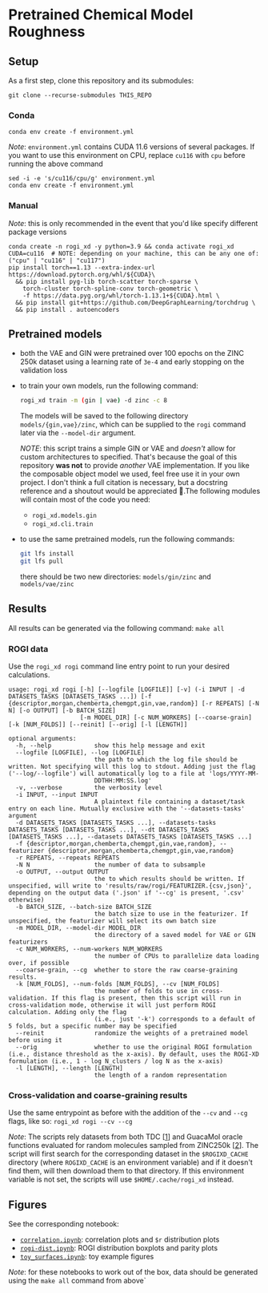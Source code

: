 # Pretrained Chemical Model Roughness

## Setup

As a first step, clone this repository and its submodules:
```
git clone --recurse-submodules THIS_REPO
```

### Conda
```
conda env create -f environment.yml
```
_Note_: `environment.yml` contains CUDA 11.6 versions of several packages. If you want to use this environment on CPU, replace `cu116` with `cpu` before running the above command
```
sed -i -e 's/cu116/cpu/g' environment.yml
conda env create -f environment.yml
```
### Manual
_Note_: this is only recommended in the event that you'd like specify different package versions
```
conda create -n rogi_xd -y python=3.9 && conda activate rogi_xd
CUDA=cu116  # NOTE: depending on your machine, this can be any one of: ("cpu" | "cu116" | "cu117") 
pip install torch==1.13 --extra-index-url https://download.pytorch.org/whl/${CUDA}\
  && pip install pyg-lib torch-scatter torch-sparse \
    torch-cluster torch-spline-conv torch-geometric \
    -f https://data.pyg.org/whl/torch-1.13.1+${CUDA}.html \
  && pip install git+https://github.com/DeepGraphLearning/torchdrug \
  && pip install . autoencoders
```


## Pretrained models

- both the VAE and GIN were pretrained over 100 epochs on the ZINC 250k dataset using a learning rate of `3e-4` and early stopping on the validation loss
- to train your own models, run the following command:

  ```bash
  rogi_xd train -m (gin | vae) -d zinc -c 8
  ```
  The models will be saved to the following directory `models/{gin,vae}/zinc`, which can be supplied to the `rogi` command later via the `--model-dir` argument.

  _NOTE_: this script trains a simple GIN or VAE and _doesn't_ allow for custom architectures to specified. That's because the goal of this repository **was not** to provide _another_ VAE implementation. If you like the composable object model we used, feel free use it in your own project. I don't think a full citation is necessary, but a docstring reference and a shoutout would be appreciated :hugs:.The following modules will contain most of the code you need:

  - `rogi_xd.models.gin`
  - `rogi_xd.cli.train` 

- to use the same pretrained models, run the following commands:

  ```bash
  git lfs install
  git lfs pull
  ```

  there should be two new directories: `models/gin/zinc` and `models/vae/zinc`


## Results

All results can be generated via the following command: `make all`

### ROGI data

Use the `rogi_xd rogi` command line entry point to run your desired calculations.

```
usage: rogi_xd rogi [-h] [--logfile [LOGFILE]] [-v] (-i INPUT | -d DATASETS_TASKS [DATASETS_TASKS ...]) [-f {descriptor,morgan,chemberta,chemgpt,gin,vae,random}] [-r REPEATS] [-N N] [-o OUTPUT] [-b BATCH_SIZE]
                    [-m MODEL_DIR] [-c NUM_WORKERS] [--coarse-grain] [-k [NUM_FOLDS]] [--reinit] [--orig] [-l [LENGTH]]

optional arguments:
  -h, --help            show this help message and exit
  --logfile [LOGFILE], --log [LOGFILE]
                        the path to which the log file should be written. Not specifying will this log to stdout. Adding just the flag ('--log/--logfile') will automatically log to a file at 'logs/YYYY-MM-
                        DDTHH:MM:SS.log'
  -v, --verbose         the verbosity level
  -i INPUT, --input INPUT
                        A plaintext file containing a dataset/task entry on each line. Mutually exclusive with the '--datasets-tasks' argument
  -d DATASETS_TASKS [DATASETS_TASKS ...], --datasets-tasks DATASETS_TASKS [DATASETS_TASKS ...], --dt DATASETS_TASKS [DATASETS_TASKS ...], --datasets DATASETS_TASKS [DATASETS_TASKS ...]
  -f {descriptor,morgan,chemberta,chemgpt,gin,vae,random}, --featurizer {descriptor,morgan,chemberta,chemgpt,gin,vae,random}
  -r REPEATS, --repeats REPEATS
  -N N                  the number of data to subsample
  -o OUTPUT, --output OUTPUT
                        the to which results should be written. If unspecified, will write to 'results/raw/rogi/FEATURIZER.{csv,json}', depending on the output data ('.json' if '--cg' is present, '.csv' otherwise)
  -b BATCH_SIZE, --batch-size BATCH_SIZE
                        the batch size to use in the featurizer. If unspecified, the featurizer will select its own batch size
  -m MODEL_DIR, --model-dir MODEL_DIR
                        the directory of a saved model for VAE or GIN featurizers
  -c NUM_WORKERS, --num-workers NUM_WORKERS
                        the number of CPUs to parallelize data loading over, if possible
  --coarse-grain, --cg  whether to store the raw coarse-graining results.
  -k [NUM_FOLDS], --num-folds [NUM_FOLDS], --cv [NUM_FOLDS]
                        the number of folds to use in cross-validation. If this flag is present, then this script will run in cross-validation mode, otherwise it will just perform ROGI calculation. Adding only the flag
                        (i.e., just '-k') corresponds to a default of 5 folds, but a specific number may be specified
  --reinit              randomize the weights of a pretrained model before using it
  --orig                whether to use the original ROGI formulation (i.e., distance threshold as the x-axis). By default, uses the ROGI-XD formulation (i.e., 1 - log N_clusters / log N as the x-axis)
  -l [LENGTH], --length [LENGTH]
                        the length of a random representation
```

### Cross-validation and coarse-graining results

Use the same entrypoint as before with the addition of the `--cv` and `--cg` flags, like so: `rogi_xd rogi --cv --cg`

_Note_: The scripts rely datasets from both TDC [[1]] and GuacaMol oracle functions evaluated for random molecules sampled from ZINC250k [[2]]. The script will first search for the corresponding dataset in the `$ROGIXD_CACHE` directory (where `ROGIXD_CACHE` is an environment variable) and if it doesn't find them, will then download them to that directory. If this environment variable is not set, the scripts will use `$HOME/.cache/rogi_xd` instead.

[1]: https://tdcommons.ai/single_pred_tasks/overview/
[2]: https://tdcommons.ai/generation_tasks/molgen/


## Figures

See the corresponding notebook:
- [`correlation.ipynb`](./notebooks/correlation.ipynb): correlation plots and `$r` distribution plots
- [`rogi-dist.ipynb`](./notebooks/rogi-dist.ipynb): ROGI distribution boxplots and parity plots
- [`toy_surfaces.ipynb`](./notebooks/toy_surfaces.ipynb): toy example figures

_Note_: for these notebooks to work out of the box, data should be generated using the `make all` command from above`